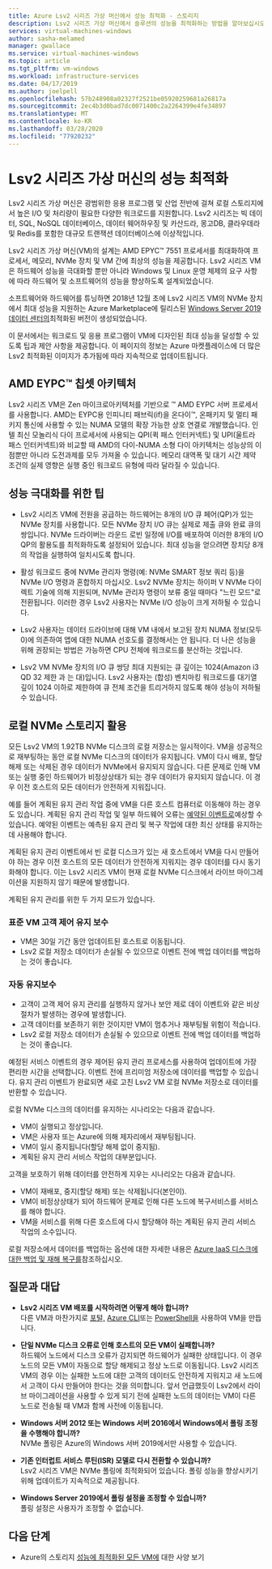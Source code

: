```yaml
---
title: Azure Lsv2 시리즈 가상 머신에서 성능 최적화 - 스토리지
description: Lsv2 시리즈 가상 머신에서 솔루션의 성능을 최적화하는 방법을 알아보십시오.
services: virtual-machines-windows
author: sasha-melamed
manager: gwallace
ms.service: virtual-machines-windows
ms.topic: article
ms.tgt_pltfrm: vm-windows
ms.workload: infrastructure-services
ms.date: 04/17/2019
ms.author: joelpell
ms.openlocfilehash: 57b248908a02327f2521be05920259681a26817a
ms.sourcegitcommit: 2ec4b3d0bad7dc0071400c2a2264399e4fe34897
ms.translationtype: MT
ms.contentlocale: ko-KR
ms.lasthandoff: 03/28/2020
ms.locfileid: "77920232"
---
```

# <a name="optimize-performance-on-the-lsv2-series-virtual-machines"></a>Lsv2 시리즈 가상 머신의 성능 최적화

Lsv2 시리즈 가상 머신은 광범위한 응용 프로그램 및 산업 전반에 걸쳐 로컬 스토리지에서 높은 I/O 및 처리량이 필요한 다양한 워크로드를 지원합니다.  Lsv2 시리즈는 빅 데이터, SQL, NoSQL 데이터베이스, 데이터 웨어하우징 및 카산드라, 몽고DB, 클라우데라 및 Redis를 포함한 대규모 트랜잭션 데이터베이스에 이상적입니다.

Lsv2 시리즈 가상 머신(VM)의 설계는 AMD EPYC™ 7551 프로세서를 최대화하여 프로세서, 메모리, NVMe 장치 및 VM 간에 최상의 성능을 제공합니다. Lsv2 시리즈 VM은 하드웨어 성능을 극대화할 뿐만 아니라 Windows 및 Linux 운영 체제의 요구 사항에 따라 하드웨어 및 소프트웨어의 성능을 향상하도록 설계되었습니다.

소프트웨어와 하드웨어를 튜닝하면 2018년 12월 초에 Lsv2 시리즈 VM의 NVMe 장치에서 최대 성능을 지원하는 Azure Marketplace에 릴리스된 [Windows Server 2019 데이터 센터의](https://azuremarketplace.microsoft.com/marketplace/apps/microsoftwindowsserver.windowsserver?tab=Overview)최적화된 버전이 생성되었습니다.

이 문서에서는 워크로드 및 응용 프로그램이 VM에 디자인된 최대 성능을 달성할 수 있도록 팁과 제안 사항을 제공합니다. 이 페이지의 정보는 Azure 마켓플레이스에 더 많은 Lsv2 최적화된 이미지가 추가됨에 따라 지속적으로 업데이트됩니다.

## <a name="amd-eypc-chipset-architecture"></a>AMD EYPC™ 칩셋 아키텍처

Lsv2 시리즈 VM은 Zen 마이크로아키텍처를 기반으로 ™ AMD EYPC 서버 프로세서를 사용합니다. AMD는 EYPC용 인피니티 패브릭(if)을 온다이™, 온패키지 및 멀티 패키지 통신에 사용할 수 있는 NUMA 모델의 확장 가능한 상호 연결로 개발했습니다. 인텔 최신 모놀리식 다이 프로세서에 사용되는 QPI(퀵 패스 인터커넥트) 및 UPI(울트라 패스 인터커넥트)와 비교할 때 AMD의 다이-NUMA 소형 다이 아키텍처는 성능상의 이점뿐만 아니라 도전과제를 모두 가져올 수 있습니다. 메모리 대역폭 및 대기 시간 제약 조건의 실제 영향은 실행 중인 워크로드 유형에 따라 달라질 수 있습니다.

## <a name="tips-for-maximizing-performance"></a>성능 극대화를 위한 팁

* Lsv2 시리즈 VM에 전원을 공급하는 하드웨어는 8개의 I/O 큐 페어(QP)가 있는 NVMe 장치를 사용합니다. 모든 NVMe 장치 I/O 큐는 실제로 제출 큐와 완료 큐의 쌍입니다. NVMe 드라이버는 라운드 로빈 일정에 I/O를 배포하여 이러한 8개의 I/O QP의 활용도를 최적화하도록 설정되어 있습니다. 최대 성능을 얻으려면 장치당 8개의 작업을 실행하여 일치시도록 합니다.

* 활성 워크로드 중에 NVMe 관리자 명령(예: NVMe SMART 정보 쿼리 등)을 NVMe I/O 명령과 혼합하지 마십시오. Lsv2 NVMe 장치는 하이퍼 V NVMe 다이렉트 기술에 의해 지원되며, NVMe 관리자 명령이 보류 중일 때마다 "느린 모드"로 전환됩니다. 이러한 경우 Lsv2 사용자는 NVMe I/O 성능이 크게 저하될 수 있습니다.

* Lsv2 사용자는 데이터 드라이브에 대해 VM 내에서 보고된 장치 NUMA 정보(모두 0)에 의존하여 앱에 대한 NUMA 선호도를 결정해서는 안 됩니다. 더 나은 성능을 위해 권장되는 방법은 가능하면 CPU 전체에 워크로드를 분산하는 것입니다. 

* Lsv2 VM NVMe 장치의 I/O 큐 쌍당 최대 지원되는 큐 깊이는 1024(Amazon i3 QD 32 제한 과 는 대)입니다. Lsv2 사용자는 (합성) 벤치마킹 워크로드를 대기열 깊이 1024 이하로 제한하여 큐 전체 조건을 트리거하지 않도록 해야 성능이 저하될 수 있습니다.

## <a name="utilizing-local-nvme-storage"></a>로컬 NVMe 스토리지 활용

모든 Lsv2 VM의 1.92TB NVMe 디스크의 로컬 저장소는 일시적이다. VM을 성공적으로 재부팅하는 동안 로컬 NVMe 디스크의 데이터가 유지됩니다. VM이 다시 배포, 할당 해제 또는 삭제된 경우 데이터가 NVMe에서 유지되지 않습니다. 다른 문제로 인해 VM 또는 실행 중인 하드웨어가 비정상상태가 되는 경우 데이터가 유지되지 않습니다. 이 경우 이전 호스트의 모든 데이터가 안전하게 지워집니다.

예를 들어 계획된 유지 관리 작업 중에 VM을 다른 호스트 컴퓨터로 이동해야 하는 경우도 있습니다. 계획된 유지 관리 작업 및 일부 하드웨어 오류는 [예약된 이벤트로](scheduled-events.md)예상할 수 있습니다. 예약된 이벤트는 예측된 유지 관리 및 복구 작업에 대한 최신 상태를 유지하는 데 사용해야 합니다.

계획된 유지 관리 이벤트에서 빈 로컬 디스크가 있는 새 호스트에서 VM을 다시 만들어야 하는 경우 이전 호스트의 모든 데이터가 안전하게 지워지는 경우 데이터를 다시 동기화해야 합니다. 이는 Lsv2 시리즈 VM이 현재 로컬 NVMe 디스크에서 라이브 마이그레이션을 지원하지 않기 때문에 발생합니다.

계획된 유지 관리를 위한 두 가지 모드가 있습니다.

### <a name="standard-vm-customer-controlled-maintenance"></a>표준 VM 고객 제어 유지 보수

- VM은 30일 기간 동안 업데이트된 호스트로 이동됩니다.
- Lsv2 로컬 저장소 데이터가 손실될 수 있으므로 이벤트 전에 백업 데이터를 백업하는 것이 좋습니다.

### <a name="automatic-maintenance"></a>자동 유지보수

- 고객이 고객 제어 유지 관리를 실행하지 않거나 보안 제로 데이 이벤트와 같은 비상 절차가 발생하는 경우에 발생합니다.
- 고객 데이터를 보존하기 위한 것이지만 VM이 멈추거나 재부팅될 위험이 적습니다.
- Lsv2 로컬 저장소 데이터가 손실될 수 있으므로 이벤트 전에 백업 데이터를 백업하는 것이 좋습니다.

예정된 서비스 이벤트의 경우 제어된 유지 관리 프로세스를 사용하여 업데이트에 가장 편리한 시간을 선택합니다. 이벤트 전에 프리미엄 저장소에 데이터를 백업할 수 있습니다. 유지 관리 이벤트가 완료되면 새로 고친 Lsv2 VM 로컬 NVMe 저장소로 데이터를 반환할 수 있습니다.

로컬 NVMe 디스크의 데이터를 유지하는 시나리오는 다음과 같습니다.

- VM이 실행되고 정상입니다.
- VM은 사용자 또는 Azure에 의해 제자리에서 재부팅됩니다.
- VM이 일시 중지됩니다(할당 해제 없이 중지됨).
- 계획된 유지 관리 서비스 작업의 대부분입니다.

고객을 보호하기 위해 데이터를 안전하게 지우는 시나리오는 다음과 같습니다.

- VM이 재배포, 중지(할당 해제) 또는 삭제됩니다(본인이).
- VM이 비정상상태가 되어 하드웨어 문제로 인해 다른 노드에 복구서비스를 서비스를 해야 합니다.
- VM을 서비스를 위해 다른 호스트에 다시 할당해야 하는 계획된 유지 관리 서비스 작업의 소수입니다.

로컬 저장소에서 데이터를 백업하는 옵션에 대한 자세한 내용은 [Azure IaaS 디스크에 대한 백업 및 재해 복구를](backup-and-disaster-recovery-for-azure-iaas-disks.md)참조하십시오.

## <a name="frequently-asked-questions"></a>질문과 대답

* **Lsv2 시리즈 VM 배포를 시작하려면 어떻게 해야 합니까?**  
   다른 VM과 마찬가지로 [포털,](quick-create-portal.md) [Azure CLI](quick-create-cli.md)또는 [PowerShell을](quick-create-powershell.md) 사용하여 VM을 만듭니다.

* **단일 NVMe 디스크 오류로 인해 호스트의 모든 VM이 실패합니까?**  
   하드웨어 노드에서 디스크 오류가 감지되면 하드웨어가 실패한 상태입니다. 이 경우 노드의 모든 VM이 자동으로 할당 해제되고 정상 노드로 이동됩니다. Lsv2 시리즈 VM의 경우 이는 실패한 노드에 대한 고객의 데이터도 안전하게 지워지고 새 노드에서 고객이 다시 만들어야 한다는 것을 의미합니다. 앞서 언급했듯이 Lsv2에서 라이브 마이그레이션을 사용할 수 있게 되기 전에 실패한 노드의 데이터는 VM이 다른 노드로 전송될 때 VM과 함께 사전에 이동됩니다.

* **Windows 서버 2012 또는 Windows 서버 2016에서 Windows에서 폴링 조정을 수행해야 합니까?**  
   NVMe 폴링은 Azure의 Windows 서버 2019에서만 사용할 수 있습니다.  

* **기존 인터럽트 서비스 루틴(ISR) 모델로 다시 전환할 수 있습니까?**  
   Lsv2 시리즈 VM은 NVMe 폴링에 최적화되어 있습니다. 폴링 성능을 향상시키기 위해 업데이트가 지속적으로 제공됩니다.

* **Windows Server 2019에서 폴링 설정을 조정할 수 있습니까?**  
   폴링 설정은 사용자가 조정할 수 없습니다.
   
## <a name="next-steps"></a>다음 단계

* Azure의 스토리지 [성능에 최적화된 모든 VM에](sizes-storage.md) 대한 사양 보기
